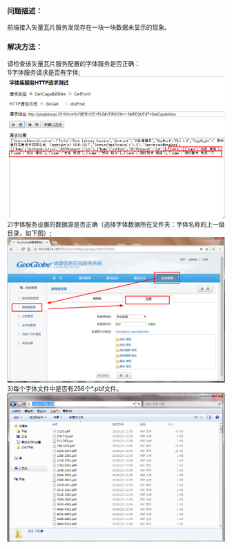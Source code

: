 ### 问题描述： ###

前端接入矢量瓦片服务发现存在一块一块数据未显示的现象。   
     

### 解决方法： ###
请检查该矢量瓦片服务配置的字体服务是否正确：  
1)字体服务请求是否有字体;  
![](picture/p3.png)
2)字体服务设置的数据源是否正确（选择字体数据所在文件夹：字体名称的上一级目录，如下图）;  
![](picture/p2.png)
3)每个字体文件中是否有256个*.pbf文件。
![](picture/p4.png)  



    